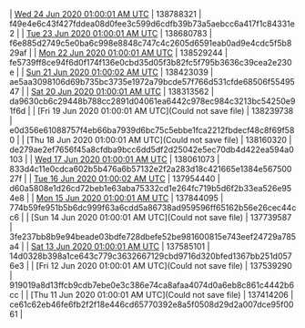 | [Wed 24 Jun 2020 01:00:01 AM UTC]() | 138788321 | f49e4e6c43f427fddea08d0fee3c599d6cdfb39b73a5aebcc6a417f1c84331e2 | 
| [Tue 23 Jun 2020 01:00:01 AM UTC](https://transfer.sh/Cmrwq/trcninja-dbdump-20200623010001.tar.bz2) | 138680783 | f6e885d2749c5e0ba6c998e8848c747c4c2605d6591eab0ad9e4cdc5f5b829af | 
| [Mon 22 Jun 2020 01:00:01 AM UTC](https://transfer.sh/15zXLJ/trcninja-dbdump-20200622010001.tar.bz2) | 138529244 | fe5739ff8ce94f6d0f174f136e0cbd35d05f3b82fc5f795b3636c39cea2e230e | 
| [Sun 21 Jun 2020 01:00:02 AM UTC](https://transfer.sh/vbuud/trcninja-dbdump-20200621010002.tar.bz2) | 138423039 | ae5aa3098106d69b735bc3735e1972a79bcde57f766d531cfde68506f5549547 | 
| [Sat 20 Jun 2020 01:00:01 AM UTC]() | 138313562 | da9630cb6c29448b788cc2891d04061ea6442c978ec984c3213bc54250e91f6d | 
| [Fri 19 Jun 2020 01:00:01 AM UTC](Could not save file) | 138239738 | e0d356e61088757f4eb66ba7939d6bc75c5ebbe1fca2212fbdecf48c8f69f580 | 
| [Thu 18 Jun 2020 01:00:01 AM UTC](Could not save file) | 138160320 | de279ae2ef7656f45a8cfdba9bcc6dd5df2d25042e5ec70db4d422ea594a0103 | 
| [Wed 17 Jun 2020 01:00:01 AM UTC]() | 138061073 | 833d4c11e0cdca602b5b476a6b57132e2f2a283d18c421665e1384e56750027f | 
| [Tue 16 Jun 2020 01:00:02 AM UTC](https://transfer.sh/74vJI/trcninja-dbdump-20200616010002.tar.bz2) | 137954440 | d60a5808e1d26cd72beb1e63aba75332cd1e264fc719b5d6f2b33ea526e954e8 | 
| [Mon 15 Jun 2020 01:00:01 AM UTC](https://transfer.sh/VudEi/trcninja-dbdump-20200615010001.tar.bz2) | 137844095 | 774b59fe951b5b6dc999f63a6cdd5a86738ad959596ff65162b56e26cec44cc6 | 
| [Sun 14 Jun 2020 01:00:01 AM UTC](Could not save file) | 137739587 | 3fe237bb8b9e94beade03bdfe728dbefe52be981600815e743eef24729a785a4 | 
| [Sat 13 Jun 2020 01:00:01 AM UTC]() | 137585101 | 14d0328b398a1ce643c779c3632667129cbd9716d320bfed1367bb251d0576e3 | 
| [Fri 12 Jun 2020 01:00:01 AM UTC](Could not save file) | 137539290 | 919019a8d13ffcb9cdb7ebe0e3c386e74ca8afaa4074d0a6eb8c861c4442b6cc | 
| [Thu 11 Jun 2020 01:00:01 AM UTC](Could not save file) | 137414206 | ce61c62eb46fe6fb2f2f18e446cd65770392e8a5f0508d29d2a007dce95f0061 | 
